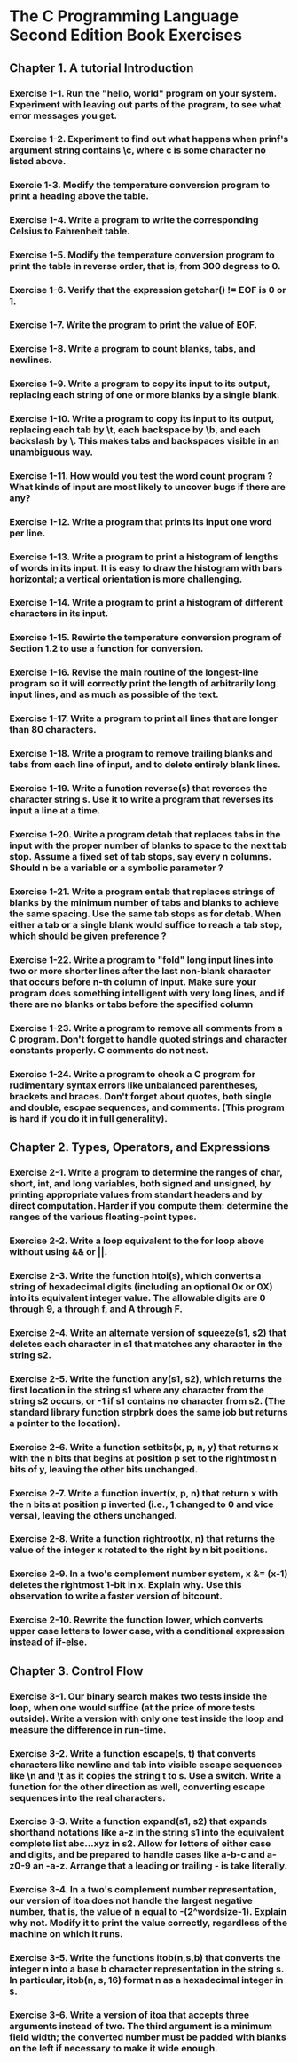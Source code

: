 # The C Programming Language Second Edition Book Exercises

## Chapter 1. A tutorial Introduction

### Exercise 1-1. Run the "hello, world" program on your system. Experiment with leaving out parts of the program, to see what error messages you get.
### Exercise 1-2. Experiment to find out what happens when prinf's argument string contains \c, where c is some character no listed above.

### Exercie 1-3. Modify the temperature conversion program to print a heading above the table.
### Exercise 1-4. Write a program to write the corresponding Celsius to Fahrenheit table.

### Exercise 1-5. Modify the temperature conversion program to print the table in reverse order, that is, from 300 degress to 0.

### Exercise 1-6. Verify that the expression getchar() != EOF is 0 or 1.
### Exercise 1-7. Write the program to print the value of EOF.

### Exercise 1-8. Write a program to count blanks, tabs, and newlines.
### Exercise 1-9. Write a program to copy its input to its output, replacing each string of one or more blanks by a single blank.
### Exercise 1-10. Write a program to copy its input to its output, replacing each tab by \t, each backspace by \b, and each backslash by \\. This makes tabs and backspaces visible in an unambiguous way.

### Exercise 1-11. How would you test the word count program ? What kinds of input are most likely to uncover bugs if there are any?
### Exercise 1-12. Write a program that prints its input one word per line.

### Exercise 1-13. Write a program to print a histogram of lengths of words in its input. It is easy to draw the histogram with bars horizontal; a vertical orientation is more challenging.
### Exercise 1-14. Write a program to print a histogram of different characters in its input.

### Exercise 1-15. Rewirte the temperature conversion program of Section 1.2 to use a function for conversion.

### Exercise 1-16. Revise the main routine of the longest-line program so it will correctly print the length of arbitrarily long input lines, and as much as possible of the text.
### Exercise 1-17. Write a program to print all lines that are longer than 80 characters.
### Exercise 1-18. Write a program to remove trailing blanks and tabs from each line of input, and to delete entirely blank lines.
### Exercise 1-19. Write a function reverse(s) that reverses the character string s. Use it to write a program that reverses its input a line at a time.

### Exercise 1-20. Write a program detab that replaces tabs in the input with the proper number of blanks to space to the next tab stop. Assume a fixed set of tab stops, say every n columns. Should n be a variable or a symbolic parameter ?
### Exercise 1-21. Write a program entab that replaces strings of blanks by the minimum number of tabs and blanks to achieve the same spacing. Use the same tab stops as for detab. When either a tab or a single blank would suffice to reach a tab stop, which should be given preference ?
### Exercise 1-22. Write a program to "fold" long input lines into two or more shorter lines after the last non-blank character that occurs before n-th column of input. Make sure your program does something intelligent with very long lines, and if there are no blanks or tabs before the specified column
### Exercise 1-23. Write a program to remove all comments from a C program. Don't forget to handle quoted strings and character constants properly. C comments do not nest.
### Exercise 1-24. Write a program to check a C program for rudimentary syntax errors like unbalanced parentheses, brackets and braces. Don't forget about quotes, both single and double, escpae sequences, and comments. (This program is hard if you do it in full generality).

## Chapter 2. Types, Operators, and Expressions

### Exercise 2-1. Write a program to determine the ranges of char, short, int, and long variables, both signed and unsigned, by printing appropriate values from standart headers and by direct computation. Harder if you compute them: determine the ranges of the various floating-point types.

### Exercise 2-2. Write a loop equivalent to the for loop above without using && or ||.

### Exercise 2-3. Write the function htoi(s), which converts a string of hexadecimal digits (including an optional 0x or 0X) into its equivalent integer value. The allowable digits are 0 through 9, a through f, and A through F.

### Exercise 2-4. Write an alternate version of squeeze(s1, s2) that deletes each character in s1 that matches any character in the string s2.
### Exercise 2-5. Write the function any(s1, s2), which returns the first location in the string s1 where any character from the string s2 occurs, or -1 if s1 contains no character from s2. (The standard library function strpbrk does the same job but returns a pointer to the location).

### Exercise 2-6. Write a function setbits(x, p, n, y) that returns x with the n bits that begins at position p set to the rightmost n bits of y, leaving the other bits unchanged.
### Exercise 2-7. Write a function invert(x, p, n) that return x with the n bits at position p inverted (i.e., 1 changed to 0 and vice versa), leaving the others unchanged.
### Exercise 2-8. Write a function rightroot(x, n) that returns the value of the integer x rotated to the right by n bit positions.

### Exercise 2-9. In a two's complement number system, x &= (x-1) deletes the rightmost 1-bit in x. Explain why. Use this observation to write a faster version of bitcount.

### Exercise 2-10. Rewrite the function lower, which converts upper case letters to lower case, with a conditional expression instead of if-else.

## Chapter 3. Control Flow

### Exercise 3-1. Our binary search makes two tests inside the loop, when one would suffice (at the price of more tests outside). Write a version with only one test inside the loop and measure the difference in run-time.

### Exercise 3-2. Write a function escape(s, t) that converts characters like newline and tab  into visible escape sequences like \n and \t as it copies the string t to s. Use a switch. Write a function for the other direction as well, converting escape sequences into the real characters.

### Exercise 3-3. Write a function expand(s1, s2) that expands shorthand notations like a-z in the string s1 into the equivalent complete list abc...xyz in s2. Allow for letters of either case and digits, and be prepared to handle cases like a-b-c and a-z0-9 an -a-z. Arrange that a leading or trailing - is take literally.

### Exercise 3-4. In a two's complement number representation, our version of itoa does not handle the largest negative number, that is, the value of n equal to -(2^wordsize-1). Explain why not. Modify it to print the value correctly, regardless of the machine on which it runs.
### Exercise 3-5. Write the functions itob(n,s,b) that converts the integer n into a base b character representation in the string s. In particular, itob(n, s, 16) format n as a hexadecimal integer in s.
### Exercise 3-6. Write a version of itoa that accepts three arguments instead of two. The third argument is a minimum field width; the converted number must be padded with blanks on the left if necessary to make it wide enough.
